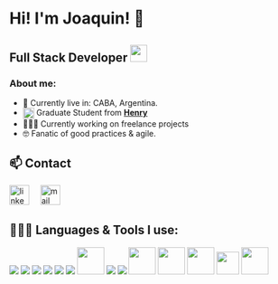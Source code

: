 <h1>Hi! I'm Joaquin! 👋</h1>
<h2>Full Stack Developer <img src="https://cdn-icons-png.flaticon.com/512/2409/2409387.png" height="30px" width="30px"/></h2>


### About me:
- 📍 Currently live in: CABA, Argentina.
- <img align='center' src="https://res.cloudinary.com/crunchbase-production/image/upload/c_lpad,h_256,w_256,f_auto,q_auto:eco,dpr_1/tdgwdgx9n7ubjqkhr6ew" width="20px"> Graduate Student from **[Henry](https://www.soyhenry.com/webfullstack)**
- 👨🏻‍💻 Currently working on freelance projects 
- 🤓 Fanatic of good practices & agile.

## 📫 Contact
<a href="https://www.linkedin.com/in/joaqu%C3%ADn-rojas-moschini-47b42720b/" target="_blank"><img src="https://www.vectorlogo.zone/logos/linkedin/linkedin-icon.svg" width="35px" alt="linkedin"></a>
&nbsp; &nbsp;
<a href="mailto:joaco.vla@gmail.com"><img src="https://www.vectorlogo.zone/logos/gmail/gmail-icon.svg" width="35px" alt="mail"></a>
&nbsp; &nbsp;

 ## 👨🏻‍💻 Languages & Tools I use:
<a href="https://www.javascript.com/" target="_blank" title="JavaScript"><img src="https://img.icons8.com/color/48/000000/javascript.png"/></a>
<a href="https://www.w3schools.com/html/" target="_blank" title="HTML5"><img src="https://img.icons8.com/color/48/000000/html-5.png"/></a>
<a href="https://www.w3schools.com/css/" target="_blank" title="CSS3"><img src="https://img.icons8.com/color/48/000000/css3.png"/></a>
<a href="https://reactjs.org/" target="_blank" title="React"><img src="https://img.icons8.com/color/48/000000/react-native.png"/></a>
<a href="https://redux.js.org/" target="_blank" title="Redux"><img src="https://img.icons8.com/color/48/000000/redux.png"/></a>
<a href="https://nodejs.org/" target="_blank" title="Node.js"><img src="https://img.icons8.com/color/48/000000/nodejs.png"/></a>
<a href="https://code.visualstudio.com/" target="_blank" title="Visual Studio Code"><img width='48px' src="https://upload.wikimedia.org/wikipedia/commons/thumb/9/9a/Visual_Studio_Code_1.35_icon.svg/2048px-Visual_Studio_Code_1.35_icon.svg.png"/></a>
<a href="https://git-scm.com/" target="_blank" title="Git"><img src="https://img.icons8.com/color/48/000000/git.png"/></a>
<a href="https://www.figma.com/" target="_blank" title="Figma"><img src="https://img.icons8.com/color/48/000000/figma.png"/></a>
<a href="https://www.mongodb.com/es" target="_blank" title="MongoDB"><img src="https://cdn.icon-icons.com/icons2/2415/PNG/512/mongodb_original_wordmark_logo_icon_146425.png" height="48px" width="48px"/></a>
<a href="https://www.mongodb.com/es" target="_blank" title="MongoDB"><img src="https://github.com/Automattic/mongoose/blob/master/docs/images/mongoose.svg" height="48px" width="48px"/></a>
<a href="https://www.postgresql.org/" target="_blank" title="PostgreSQL"><img src="https://cdn-icons-png.flaticon.com/512/5968/5968342.png" height="48px" width="48px"/></a>
<a href="https://sequelize.org/" target="_blank" title="Sequelize"><img width="40px" src="https://s2.qwant.com/thumbr/0x380/f/1/def6e5a6cedacd5856251aeaef7e52119bf19a4f70ada987080f4a3db8e074/sequelize-logo-png-transparent.png?u=https%3A%2F%2Fcdn.freebiesupply.com%2Flogos%2Flarge%2F2x%2Fsequelize-logo-png-transparent.png&q=0&b=1&p=0&a=0"/></a>
<a href="https://nextjs.org/" target="_blank" title="NextJs"><img src="https://static-00.iconduck.com/assets.00/next-js-icon-512x512-zuauazrk.png" height="48px" width="48px"/></a>

<!--
**joacorojasmoschini/joacorojasmoschini** is a ✨ _special_ ✨ repository because its `README.md` (this file) appears on your GitHub profile.

Here are some ideas to get you started:

- 🔭 I’m currently working on ...
- 🌱 I’m currently learning ...
- 👯 I’m looking to collaborate on ...
- 🤔 I’m looking for help with ...
- 💬 Ask me about ...
- 📫 How to reach me: ...
- 😄 Pronouns: ...
- ⚡ Fun fact: ...
-->
